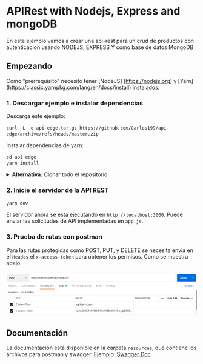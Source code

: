 # APIRest with Nodejs, Express and mongoDB

En este ejemplo vamos a crear una api-rest para un crud de productos con autenticacion usando NODEJS, EXPRESS Y como base de datos MongoDB

## Empezando

Como "prerrequisito" necesito tener [NodeJS] (https://nodejs.org) y [Yarn] (https://classic.yarnpkg.com/lang/en/docs/install) instalados.

### 1. Descargar ejemplo e instalar dependencias

Descarga este ejemplo:

```
curl -L -o api-edge.tar.gz https://github.com/Carlos199/api-edge/archive/refs/heads/master.zip
```

Instalar dependencias de yarn:

```
cd api-edge
yarn install
```

<details><summary><strong>Alternativa:</strong> Clonar todo el repositorio</summary>

Clona este repositorio:

```
git clone https://github.com/Carlos199/api-edge.git
```

Instalar dependencias de yarn:

```
cd api-edge
yarn install
```

</details>

### 2. Inicie el servidor de la API REST

```
yarn dev
```

El servidor ahora se está ejecutando en `http://localhost:3000`. Puede enviar las solicitudes de API implementadas en `app.js`.

### 3. Prueba de rutas con postman

Para las rutas protegidas como POST, PUT, y DELETE se necesita envia en el `Heades` el `x-access-token` para obtener los permisos. Como se muestra abajo

![Screenshot](postman.png)

## Documentación

La documentación está disponible en la carpeta `resources`, que contiene los archivos para postman y swagger.
Ejemplo: [Swagger Doc](http://localhost:3000/api-docs)
